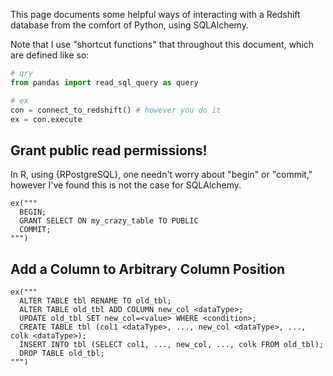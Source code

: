 This page documents some helpful ways of interacting with a Redshift database
from the comfort of Python, using SQLAlchemy.

Note that I use "shortcut functions" that throughout this document, which are defined
like so:
```python
# qry
from pandas import read_sql_query as query

# ex
con = connect_to_redshift() # however you do it
ex = con.execute
```

## Grant public read permissions!
In R, using {RPostgreSQL}, one needn't worry about "begin" or "commit," however 
I've found this is not the case for SQLAlchemy.
```
ex("""
  BEGIN; 
  GRANT SELECT ON my_crazy_table TO PUBLIC 
  COMMIT;
""")
```

## Add a Column to Arbitrary Column Position
```
ex("""
  ALTER TABLE tbl RENAME TO old_tbl;
  ALTER TABLE old_tbl ADD COLUMN new_col <dataType>;
  UPDATE old_tbl SET new_col=<value> WHERE <condition>;
  CREATE TABLE tbl (col1 <dataType>, ..., new_col <dataType>, ..., colk <dataType>);
  INSERT INTO tbl (SELECT col1, ..., new_col, ..., colk FROM old_tbl);
  DROP TABLE old_tbl;
""")
```

